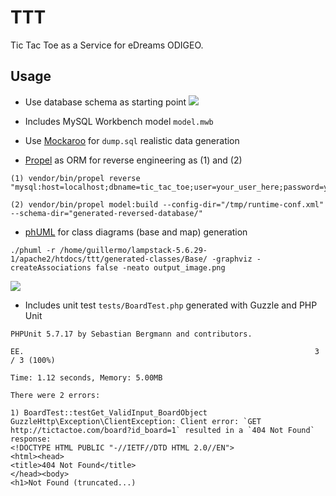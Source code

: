 TTT
========

Tic Tac Toe as a Service for eDreams ODIGEO.

## Usage

* Use database schema as starting point
![](https://raw.github.com/guillermo-maquieira/ttt/master/er.png)

* Includes MySQL Workbench model `model.mwb`

* Use [Mockaroo](https://www.mockaroo.com/) for `dump.sql` realistic data generation

* [Propel](http://propelorm.org/) as ORM for reverse engineering as (1) and (2)
```
(1) vendor/bin/propel reverse "mysql:host=localhost;dbname=tic_tac_toe;user=your_user_here;password=your_password_here"
```
```
(2) vendor/bin/propel model:build --config-dir="/tmp/runtime-conf.xml" --schema-dir="generated-reversed-database/"
```

* [phUML](https://github.com/jakobwesthoff/phuml) for class diagrams (base and map) generation
```
./phuml -r /home/guillermo/lampstack-5.6.29-1/apache2/htdocs/ttt/generated-classes/Base/ -graphviz -createAssociations false -neato output_image.png
```
![](https://raw.github.com/guillermo-maquieira/ttt/master/map.png)

* Includes unit test `tests/BoardTest.php` generated with Guzzle and PHP Unit
```
PHPUnit 5.7.17 by Sebastian Bergmann and contributors.

EE.                                                                 3 / 3 (100%)

Time: 1.12 seconds, Memory: 5.00MB

There were 2 errors:

1) BoardTest::testGet_ValidInput_BoardObject
GuzzleHttp\Exception\ClientException: Client error: `GET http://tictactoe.com/board?id_board=1` resulted in a `404 Not Found` response:
<!DOCTYPE HTML PUBLIC "-//IETF//DTD HTML 2.0//EN">
<html><head>
<title>404 Not Found</title>
</head><body>
<h1>Not Found (truncated...)
```